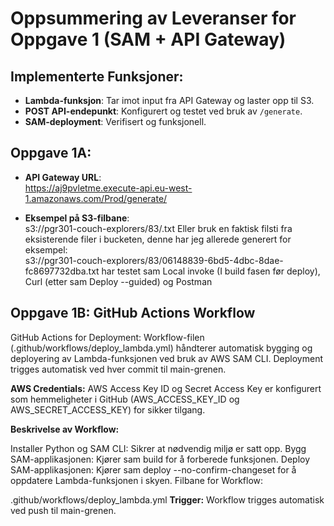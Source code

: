 # Oppsummering av Leveranser for Oppgave 1 (SAM + API Gateway)

## Implementerte Funksjoner:
- **Lambda-funksjon**: Tar imot input fra API Gateway og laster opp til S3.
- **POST API-endepunkt**: Konfigurert og testet ved bruk av `/generate`.
- **SAM-deployment**: Verifisert og funksjonell.

## Oppgave 1A:
- **API Gateway URL**:  
https://aj9pvletme.execute-api.eu-west-1.amazonaws.com/Prod/generate/


- **Eksempel på S3-filbane**:  
s3://pgr301-couch-explorers/83/<unikt-filnavn>.txt
Eller bruk en faktisk filsti fra eksisterende filer i bucketen, denne har jeg allerede generert for eksempel:  
s3://pgr301-couch-explorers/83/06148839-6bd5-4dbc-8dae-fc8697732dba.txt
har testet sam Local invoke (I build fasen før deploy), Curl (etter sam Deploy --guided) og Postman

## Oppgave 1B: GitHub Actions Workflow
GitHub Actions for Deployment:
Workflow-filen (.github/workflows/deploy_lambda.yml) håndterer automatisk bygging og deployering av Lambda-funksjonen ved bruk av AWS SAM CLI. Deployment trigges automatisk ved hver commit til main-grenen.

**AWS Credentials:**
AWS Access Key ID og Secret Access Key er konfigurert som hemmeligheter i GitHub (AWS_ACCESS_KEY_ID og AWS_SECRET_ACCESS_KEY) for sikker tilgang.

**Beskrivelse av Workflow:**

Installer Python og SAM CLI: Sikrer at nødvendig miljø er satt opp.
Bygg SAM-applikasjonen: Kjører sam build for å forberede funksjonen.
Deploy SAM-applikasjonen: Kjører sam deploy --no-confirm-changeset for å oppdatere Lambda-funksjonen i skyen.
Filbane for Workflow:

.github/workflows/deploy_lambda.yml
**Trigger:**
Workflow trigges automatisk ved push til main-grenen.